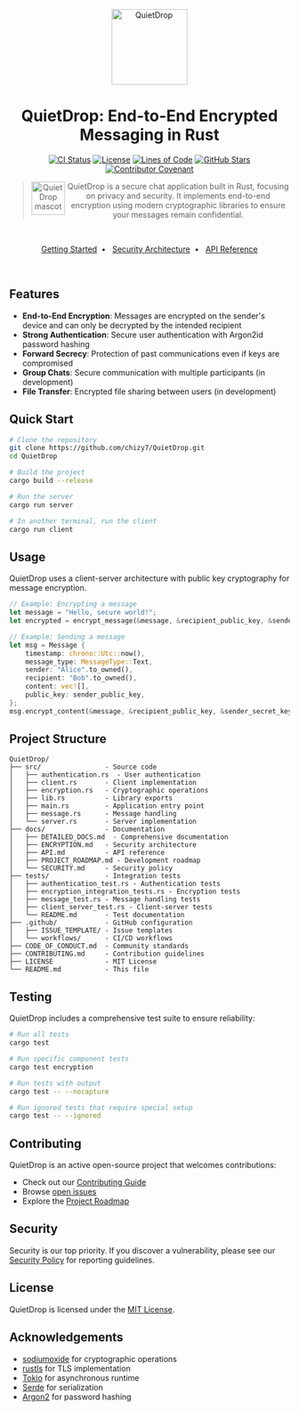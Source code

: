 <div align="center">
    <img src="https://via.placeholder.com/150x150?text=🔒" alt="QuietDrop" height="136" />
<h1 align="center">
    QuietDrop: End-to-End Encrypted Messaging in Rust
</h1>

[![CI Status][a1]][a2] [![License][b1]][b2] [![Lines of Code][c1]][c2] [![GitHub Stars][d1]][d2] [![Contributor Covenant][e1]][e2]

[a1]: https://img.shields.io/github/actions/workflow/status/chizy7/QuietDrop/ci.yml?branch=main&style=flat-square&label=build
[a2]: https://github.com/chizy7/QuietDrop/actions
[b1]: https://img.shields.io/github/license/chizy7/QuietDrop?style=flat-square
[b2]: https://github.com/chizy7/QuietDrop/blob/main/LICENSE
[c1]: https://tokei.rs/b1/github/chizy7/QuietDrop?category=code
[c2]: https://github.com/chizy7/QuietDrop
[d1]: https://img.shields.io/github/stars/chizy7/QuietDrop?style=flat-square
[d2]: https://github.com/chizy7/QuietDrop/stargazers
[e1]: https://img.shields.io/badge/Contributor%20Covenant-2.1-4baaaa.svg
[e2]: CODE_OF_CONDUCT.md

> <img src="https://via.placeholder.com/60x60?text=🛡️" alt="QuietDrop mascot" style="vertical-align: middle" align="left" height="60" />QuietDrop is a secure chat application built in Rust, focusing on privacy and security. It implements end-to-end encryption using modern cryptographic libraries to ensure your messages remain confidential.

<br/>

[Getting Started](docs/DETAILED_DOCS.md)&nbsp;&nbsp;•&nbsp;&nbsp;
[Security Architecture](docs/ENCRYPTION.md)&nbsp;&nbsp;•&nbsp;&nbsp;
[API Reference](docs/API.md)

<br/>
</div>

## Features

- **End-to-End Encryption**: Messages are encrypted on the sender's device and can only be decrypted by the intended recipient
- **Strong Authentication**: Secure user authentication with Argon2id password hashing
- **Forward Secrecy**: Protection of past communications even if keys are compromised
- **Group Chats**: Secure communication with multiple participants (in development)
- **File Transfer**: Encrypted file sharing between users (in development)

## Quick Start

```bash
# Clone the repository
git clone https://github.com/chizy7/QuietDrop.git
cd QuietDrop

# Build the project
cargo build --release

# Run the server
cargo run server

# In another terminal, run the client
cargo run client
```

## Usage

QuietDrop uses a client-server architecture with public key cryptography for message encryption.

```rust
// Example: Encrypting a message
let message = "Hello, secure world!";
let encrypted = encrypt_message(&message, &recipient_public_key, &sender_secret_key);

// Example: Sending a message
let msg = Message {
    timestamp: chrono::Utc::now(),
    message_type: MessageType::Text,
    sender: "Alice".to_owned(),
    recipient: "Bob".to_owned(),
    content: vec![],
    public_key: sender_public_key,
};
msg.encrypt_content(&message, &recipient_public_key, &sender_secret_key);
```

## Project Structure

```
QuietDrop/
├── src/                - Source code
│   ├── authentication.rs  - User authentication
│   ├── client.rs       - Client implementation
│   ├── encryption.rs   - Cryptographic operations
│   ├── lib.rs          - Library exports
│   ├── main.rs         - Application entry point
│   ├── message.rs      - Message handling
│   └── server.rs       - Server implementation
├── docs/               - Documentation
│   ├── DETAILED_DOCS.md  - Comprehensive documentation
│   ├── ENCRYPTION.md   - Security architecture
│   ├── API.md          - API reference
│   ├── PROJECT_ROADMAP.md - Development roadmap
│   └── SECURITY.md     - Security policy
├── tests/              - Integration tests
│   ├── authentication_test.rs - Authentication tests
│   ├── encryption_integration_tests.rs - Encryption tests
│   ├── message_test.rs - Message handling tests
│   ├── client_server_test.rs - Client-server tests
│   └── README.md       - Test documentation
├── .github/            - GitHub configuration
│   ├── ISSUE_TEMPLATE/ - Issue templates
│   └── workflows/      - CI/CD workflows
├── CODE_OF_CONDUCT.md  - Community standards
├── CONTRIBUTING.md     - Contribution guidelines
├── LICENSE             - MIT License
└── README.md           - This file
```

## Testing

QuietDrop includes a comprehensive test suite to ensure reliability:

```bash
# Run all tests
cargo test

# Run specific component tests
cargo test encryption

# Run tests with output
cargo test -- --nocapture

# Run ignored tests that require special setup
cargo test -- --ignored
```

## Contributing

QuietDrop is an active open-source project that welcomes contributions:

- Check out our [Contributing Guide](CONTRIBUTING.md)
- Browse [open issues](https://github.com/chizy7/QuietDrop/issues)
- Explore the [Project Roadmap](docs/PROJECT_ROADMAP.md)

## Security

Security is our top priority. If you discover a vulnerability, please see our [Security Policy](docs/SECURITY.md) for reporting guidelines.

## License

QuietDrop is licensed under the [MIT License](LICENSE).

## Acknowledgements

- [sodiumoxide](https://github.com/sodiumoxide/sodiumoxide) for cryptographic operations
- [rustls](https://github.com/rustls/rustls) for TLS implementation
- [Tokio](https://github.com/tokio-rs/tokio) for asynchronous runtime
- [Serde](https://github.com/serde-rs/serde) for serialization
- [Argon2](https://github.com/P-H-C/phc-winner-argon2) for password hashing